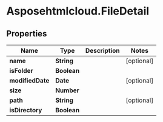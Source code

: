 # Asposehtmlcloud.FileDetail

## Properties
Name | Type | Description | Notes
------------ | ------------- | ------------- | -------------
**name** | **String** |  | [optional] 
**isFolder** | **Boolean** |  | 
**modifiedDate** | **Date** |  | [optional] 
**size** | **Number** |  | 
**path** | **String** |  | [optional] 
**isDirectory** | **Boolean** |  | 


